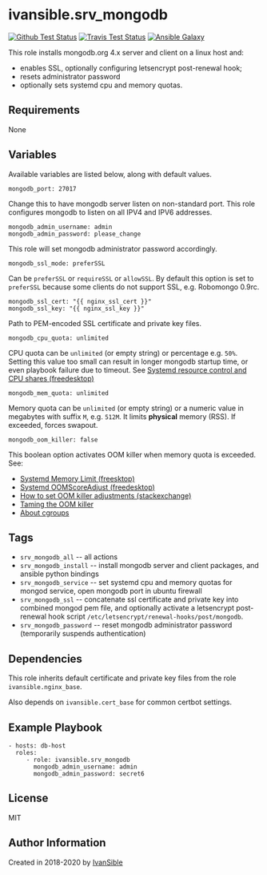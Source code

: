 # ivansible.srv_mongodb

[![Github Test Status](https://github.com/ivansible/srv-mongodb/workflows/Molecule%20test/badge.svg?branch=master)](https://github.com/ivansible/srv-mongodb/actions)
[![Travis Test Status](https://travis-ci.org/ivansible/srv-mongodb.svg?branch=master)](https://travis-ci.org/ivansible/srv-mongodb)
[![Ansible Galaxy](https://img.shields.io/badge/galaxy-ivansible.srv__mongodb-68a.svg?style=flat)](https://galaxy.ansible.com/ivansible/srv_mongodb/)

This role installs mongodb.org 4.x server and client on a linux host and:
- enables SSL, optionally configuring letsencrypt post-renewal hook;
- resets administrator password
- optionally sets systemd cpu and memory quotas.


## Requirements

None


## Variables

Available variables are listed below, along with default values.

    mongodb_port: 27017
Change this to have mongodb server listen on non-standard port.
This role configures mongodb to listen on all IPV4 and IPV6 addresses.

    mongodb_admin_username: admin
    mongodb_admin_password: please_change
This role will set mongodb administrator password accordingly.

    mongodb_ssl_mode: preferSSL
Can be `preferSSL` or `requireSSL` or `allowSSL`.
By default this option is set to `preferSSL` because some clients
do not support SSL, e.g. Robomongo 0.9rc.

    mongodb_ssl_cert: "{{ nginx_ssl_cert }}"
    mongodb_ssl_key: "{{ nginx_ssl_key }}"
Path to PEM-encoded SSL certificate and private key files.

    mongodb_cpu_quota: unlimited
CPU quota can be `unlimited` (or empty string) or percentage e.g. `50%`.
Setting this value too small can result in longer mongodb startup time,
or even playbook failure due to timeout.
See [Systemd resource control and CPU shares (freedesktop)](https://www.freedesktop.org/software/systemd/man/systemd.resource-control.html#CPUShares=weight)

    mongodb_mem_quota: unlimited
Memory quota can be `unlimited` (or empty string) or a numeric value in
megabytes with suffix `M`, e.g. `512M`. It limits **physical** memory (RSS).
If exceeded, forces swapout.

    mongodb_oom_killer: false
This boolean option activates OOM killer when memory quota is exceeded.
See:
- [Systemd Memory Limit (freesktop)](https://www.freedesktop.org/software/systemd/man/systemd.resource-control.html#MemoryLimit=bytes)
- [Systemd OOMScoreAdjust (freedesktop)](https://www.freedesktop.org/software/systemd/man/systemd.exec.html#OOMScoreAdjust=)
- [How to set OOM killer adjustments (stackexchange)](http://unix.stackexchange.com/questions/58872/how-to-set-oom-killer-adjustments-for-daemons-permanently)
- [Taming the OOM killer](https://lwn.net/Articles/317814)
- [About cgroups](https://habrahabr.ru/company/selectel/blog/303190)


## Tags

- `srv_mongodb_all` -- all actions
- `srv_mongodb_install` -- install mongodb server and client packages,
                           and ansible python bindings
- `srv_mongodb_service` -- set systemd cpu and memory quotas for mongod service,
                           open mongodb port in ubuntu firewall
- `srv_mongodb_ssl` -- concatenate ssl certificate and private key into combined
                       mongod pem file, and optionally activate a letsencrypt
                       post-renewal hook script
                       `/etc/letsencrypt/renewal-hooks/post/mongodb`.
- `srv_mongodb_password` -- reset mongodb administrator password
                            (temporarily suspends authentication)


## Dependencies

This role inherits default certificate and private key files
from the role `ivansible.nginx_base`.

Also depends on `ivansible.cert_base` for common certbot settings.


## Example Playbook

    - hosts: db-host
      roles:
         - role: ivansible.srv_mongodb
           mongodb_admin_username: admin
           mongodb_admin_password: secret6


## License

MIT

## Author Information

Created in 2018-2020 by [IvanSible](https://github.com/ivansible)
